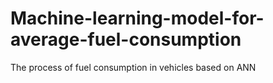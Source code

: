 # Machine-learning-model-for-average-fuel-consumption
The process of fuel consumption in  vehicles based on ANN

